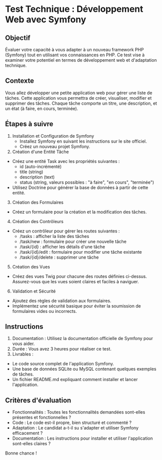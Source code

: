 # Test Technique : Développement Web avec Symfony

## Objectif

Évaluer votre capacité à vous adapter à un nouveau framework PHP (Symfony) tout en utilisant vos connaissances en PHP. Ce test vise à examiner votre potentiel en termes de développement web et d'adaptation technique.

## Contexte

Vous allez développer une petite application web pour gérer une liste de tâches. Cette application vous permettra de créer, visualiser, modifier et supprimer des tâches. Chaque tâche comporte un titre, une description, et un état (à faire, en cours, terminée).

## Étapes à suivre

1. Installation et Configuration de Symfony
    - Installez Symfony en suivant les instructions sur le site officiel.
    - Créez un nouveau projet Symfony.
2. Création d'une Entité Tâche

- Créez une entité Task avec les propriétés suivantes :
    - id (auto-incrémenté)
    - title (string)
    - description (text)
    - status (string, valeurs possibles : "à faire", "en cours", "terminée")
- Utilisez Doctrine pour générer la base de données à partir de cette entité.

3. Création des Formulaires

- Créez un formulaire pour la création et la modification des tâches.

4. Création des Contrôleurs

- Créez un contrôleur pour gérer les routes suivantes :
    - /tasks : afficher la liste des tâches
    - /task/new : formulaire pour créer une nouvelle tâche
    - /task/{id} : afficher les détails d'une tâche
    - /task/{id}/edit : formulaire pour modifier une tâche existante
    - /task/{id}/delete : supprimer une tâche

5. Création des Vues

- Créez des vues Twig pour chacune des routes définies ci-dessus. Assurez-vous que les vues soient claires et faciles à naviguer.

6. Validation et Sécurité

- Ajoutez des règles de validation aux formulaires.
- Implémentez une sécurité basique pour éviter la soumission de formulaires vides ou incorrects.

## Instructions

1. Documentation : Utilisez la documentation officielle de Symfony pour vous aider.
2. Durée : Vous avez 3 heures pour réaliser ce test.
3. Livrables :
- Le code source complet de l'application Symfony.
- Une base de données SQLite ou MySQL contenant quelques exemples de tâches.
- Un fichier README.md expliquant comment installer et lancer l'application.

## Critères d'évaluation

- Fonctionnalités : Toutes les fonctionnalités demandées sont-elles présentes et fonctionnelles ?
- Code : Le code est-il propre, bien structuré et commenté ?
- Adaptation : Le candidat a-t-il su s'adapter et utiliser Symfony efficacement ?
- Documentation : Les instructions pour installer et utiliser l'application sont-elles claires ?


Bonne chance !
